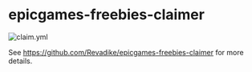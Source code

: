# epicgames-freebies-claimer

![claim.yml](https://github.com/SkYNewZ/epicgames-freebies-claimer/actions/workflows/claim.yml/badge.svg)

See https://github.com/Revadike/epicgames-freebies-claimer for more details.
